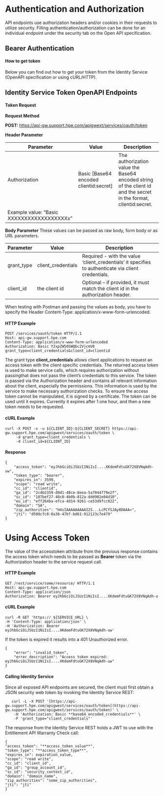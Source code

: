 
# Authentication and Authorization

API endpoints use authorization headers and/or cookies in their requests to utilize security. 
Filling authentication/authorization can be done for an individual endpoint under the security tab on the Open API specification.
    

## Bearer Authentication

#### How to get token

Below you can find out how to get your token from the Identity Service (OpenAPI specification or using cURL/HTTP).

## Identity Service Token OpenAPI Endpoints

#### Token Request

**Request Method**

**POST:**  https://api-gw.support.hpe.com/apigwext/services/oauth/token

**Header Parameter**

|Parameter|Value  |Description |
|--|--|--|
| Authorization |Basic [Base64 encoded clientid:secret]  | The authorization value the Base64 encoded string of the client id and the secret in the format, clientid:secret. 
Example value: “Basic XXXXXXXXXXXXXXXXXXx” |

**Body Parameter**  These values can be passed as raw body, form body or as URL parameters.

|Parameter|Value  |Description |
|--|--|--|
| grant_type|client_credentials| Required - with the value ‘client_credentials’ it specifies to authenticate via client credentials.|
| client_id|the client id| Optional – if provided, it must match the client id in the authorization header.|

When testing with Postman and passing the values as body, you have to specify the Header Content-Type: application/x-www-form-urlencoded.

#### HTTP Example

```
POST /services/oauth/token HTTP/1.1
Host: api-gw.support.hpe.com
Content-Type: application/x-www-form-urlencoded
Authorization: Basic Y2xpZW50SWQ6c2VjcmV0
grant_type=client_credentials&client_id=clientid 

```

The grant type  **client_credentials**  allows client applications to request an access token with the client specific credentials. The returned access token is used to make service calls, which requires authorization without passingthat does not pass the client’s credentials to this service.
The token is passed via the Authorization header and contains all relevant information about the client, especially the permissions. This information is used by the service to make necessary authorization checks.
To ensure the access token cannot be manipulated, it is signed by a certificate.
The token can be used until it expires. Currently it expires after 1 one hour, and then a new token needs to be requested.

#### cURL Example

```
curl -X POST -s -u ${CLIENT_ID}:${CLIENT_SECRET} https://api-gw.support.hpe.com/apigwext/services/oauth/token \
     -d grant_type=client_credentials \
     -d client_id=${CLIENT_ID}

```

#### Response

```
{
    "access_token": "eyJhbGciOiJSUzI1NiIsI....XKdemFdtuGK72X8VNqAdh-uw",
    "token_type": "bearer",
    "expires_in": 3599,
    "scope": "read write",
    "cc_id": "clientid",
    "ga_id": "2c4b2359-d9d1-48ce-8eea-5a7044779e2f",
    "sc_id": "107bef27-48c0-4b0b-812a-ddd902e04d10",
    "eu_id": "eff264ba-efca-4d14-9261-ce53d9fcc022",
    "domain": "SA",
    "zip_authorities": "H4sIAAAAAAAAAI2S...LcPCfSJAy0DAAA=",
    "jti": "d500cfc8-0a36-47bf-bd61-912123c7e479"
} 

```

# Using Access Token

The value of the accesstoken attribute from the previous response contains the access token which needs to be passed as  **Bearer**  token via the Authorization header to the service request call.

#### HTTP Example

```
GET /rest/service/some/resource/ HTTP/1.1
Host: api-gw.support.hpe.com
Content-Type: application/json
Authorization: Bearer eyJhbGciOiJSUzI1NiIsI....XKdemFdtuGK72X8VNqAdh-u 

```

#### cURL Example

```
curl -R GET 'https:// ${SERVICE_URL} \
-H 'Content-Type: application/json' \
-H 'Authorization: Bearer eyJhbGciOiJSUzI1NiIsI....XKdemFdtuGK72X8VNqAdh-uw'

```

If the token is expired it results into a 401 Unauthorized error.

```
{
    "error": "invalid_token",
    "error_description": "Access token expired: eyJhbGciOiJSUzI1NiIsI....XKdemFdtuGK72X8VNqAdh-uw"
} 

```

#### Calling Identity Service

Since all exposed API endpoints are secured, the client must first obtain a JSON security web token by invoking the Identity Service REST:

       curl -L -X POST '[https://api-gw.support.hpe.com/apigwext/services/oauth/token](https://api-gw.support.hpe.com/apigwext/services/oauth/token)' \
        -H 'Authorization: Basic **base64_encoded_credentials**' \
        -F 'grant_type="client_credentials"'
        
The response from the Identity Service REST holds a JWT to use with the Entitlement API Warranty Check call:

    {
    "access_token": "**access_token_value**",
    "token_type": "**access_token_type**",
    "expires_in": expiration_value,
    "scope": "read write",
    "cc_id": "client_id",
    "ga_id": "group_account_id",
    "sc_id": "security_context_id",
    "domain": "domain_name",
    "zip_authorities": "some_zip_authorities",
    "jti": "jti" 
    }
